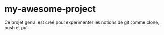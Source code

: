 # my-awesome-project
 Ce projet génial est créé pour expérimenter les notions de git comme clone, push et pull
